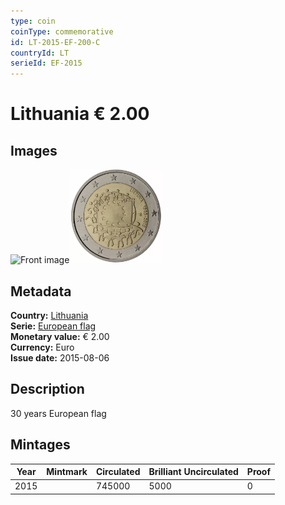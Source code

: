 ```yaml
---
type: coin
coinType: commemorative
id: LT-2015-EF-200-C
countryId: LT
serieId: EF-2015
---
```


# Lithuania € 2.00

## Images

<img src="../../Images/common-2007-200.webp" height="150" alt="Front image"><img src="Images/LT-2015-200.webp" height="150" alt="Back image">

## Metadata

**Country:** [Lithuania](../../Countries/Lithuania/index.md)\
**Serie:** [European flag](index.md)\
**Monetary value:** € 2.00\
**Currency:** Euro\
**Issue date:** 2015-08-06

## Description

30 years European flag

## Mintages

| Year | Mintmark | Circulated | Brilliant Uncirculated | Proof |
| ---- | -------- | ---------- | ---------------------- | ----- |
| 2015 |          | 745000     | 5000                   | 0     |

